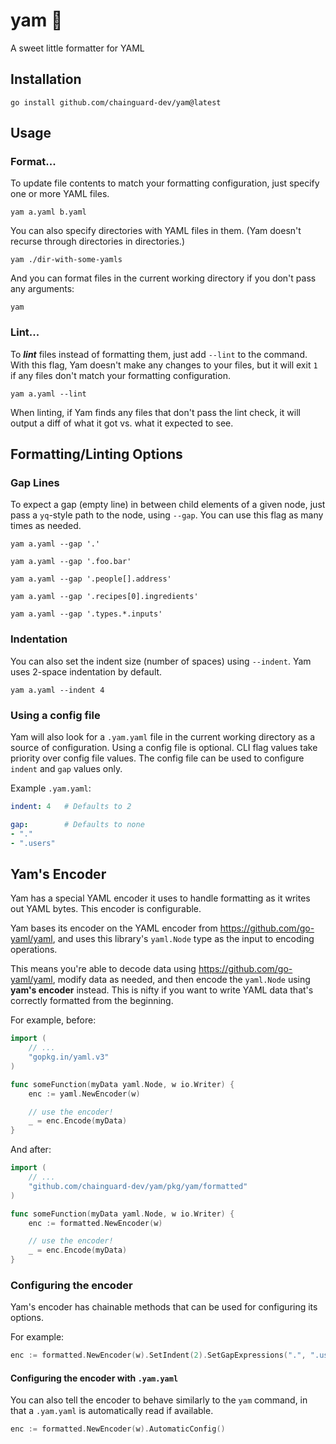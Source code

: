 # yam 🍠

A sweet little formatter for YAML

## Installation

```shell
go install github.com/chainguard-dev/yam@latest
```

## Usage

### Format...

To update file contents to match your formatting configuration, just specify one or more YAML files.

```shell
yam a.yaml b.yaml
```

You can also specify directories with YAML files in them. (Yam doesn't recurse through directories in directories.)

```shell
yam ./dir-with-some-yamls
```

And you can format files in the current working directory if you don't pass any arguments:

```shell
yam
```

### Lint...

To **_lint_** files instead of formatting them, just add `--lint` to the command. With this flag, Yam doesn't make any changes to your files, but it will exit `1` if any files don't match your formatting configuration.

```shell
yam a.yaml --lint
```

When linting, if Yam finds any files that don't pass the lint check, it will output a diff of what it got vs. what it expected to see.

## Formatting/Linting Options

### Gap Lines

To expect a gap (empty line) in between child elements of a given node, just pass a `yq`-style path to the node, using `--gap`. You can use this flag as many times as needed.

```shell
yam a.yaml --gap '.'
```

```shell
yam a.yaml --gap '.foo.bar'
```

```shell
yam a.yaml --gap '.people[].address'
```

```shell
yam a.yaml --gap '.recipes[0].ingredients'
```

```shell
yam a.yaml --gap '.types.*.inputs'
```

### Indentation

You can also set the indent size (number of spaces) using `--indent`. Yam uses 2-space indentation by default.

```shell
yam a.yaml --indent 4
```

### Using a config file

Yam will also look for a `.yam.yaml` file in the current working directory as a source of configuration. Using a config file is optional. CLI flag values take priority over config file values. The config file can be used to configure `indent` and `gap` values only.

Example `.yam.yaml`:

```yaml
indent: 4   # Defaults to 2

gap:        # Defaults to none
- "."
- ".users"
```

## Yam's Encoder

Yam has a special YAML encoder it uses to handle formatting as it writes out YAML bytes. This encoder is configurable.

Yam bases its encoder on the YAML encoder from https://github.com/go-yaml/yaml, and uses this library's `yaml.Node` type as the input to encoding operations.

This means you're able to decode data using https://github.com/go-yaml/yaml, modify data as needed, and then encode the `yaml.Node` using **yam's encoder** instead. This is nifty if you want to write YAML data that's correctly formatted from the beginning.

For example, before:

```go
import (
    // ...
    "gopkg.in/yaml.v3"
)

func someFunction(myData yaml.Node, w io.Writer) {
    enc := yaml.NewEncoder(w)

    // use the encoder!
	_ = enc.Encode(myData)
}
```

And after:

```go
import (
    // ...
    "github.com/chainguard-dev/yam/pkg/yam/formatted"
)

func someFunction(myData yaml.Node, w io.Writer) {
    enc := formatted.NewEncoder(w)

    // use the encoder!
    _ = enc.Encode(myData)
}
```

### Configuring the encoder

Yam's encoder has chainable methods that can be used for configuring its options.

For example:

```go
enc := formatted.NewEncoder(w).SetIndent(2).SetGapExpressions(".", ".users")
```

#### Configuring the encoder with `.yam.yaml`

You can also tell the encoder to behave similarly to the `yam` command, in that a `.yam.yaml` is automatically read if available.

```go
enc := formatted.NewEncoder(w).AutomaticConfig()
```